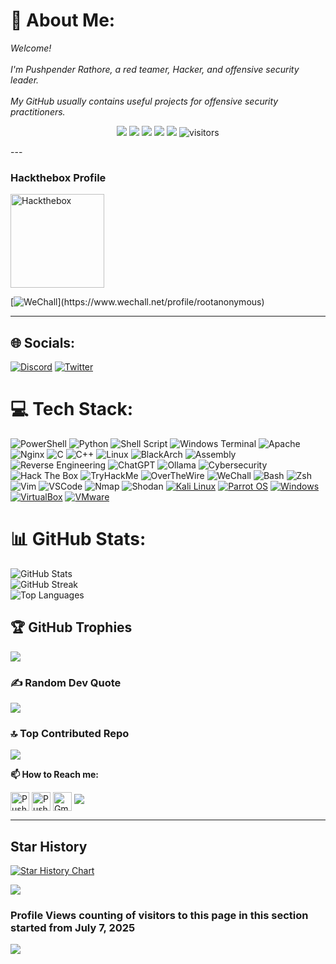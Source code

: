 # 💫 About Me:
<i>Welcome! <br><br>I'm Pushpender Rathore, a red teamer, Hacker, and offensive security leader. <br><br>My GitHub usually contains useful projects for offensive security practitioners.</i> 

<!--   my-icons --> 
<p align="center">
     <a href="https://github.com/Pushpenderrathore/Pushpenderrathore"><img src="https://img.shields.io/badge/status-updating-brightgreen.svg"></a>
     <a href="https://github.com/python/cpython"><img src="https://img.shields.io/badge/Python-3.12-FF1493.svg"></a>
     <a href="https://github.com/Pushpenderrathore/Pushpenderrathore/graphs/contributors"><img src="https://img.shields.io/github/contributors/BEPb/BEPb?color=blue"></a>
     <a href="https://github.com/Pushpenderrathore/Pushpenderrathore/stargazers"><img src="https://img.shields.io/github/stars/BEPb/BEPb.svg?logo=github"></a>
     <a href="https://github.com/Pushpenderrathore/Pushpenderrathore/network/members"><img src="https://img.shields.io/github/forks/BEPb/BEPb.svg?color=blue&logo=github"></a>
     <img src="https://visitor-badge.laobi.icu/badge?page_id=BEPb.BEPb" alt="visitors"/>    
</p>
---

<h3 align="left">Hackthebox Profile</h3> 
<p align="left">
   <a href="https://app.hackthebox.com/profile/overview" target="_blank">
     <img src="https://account.hackthebox.com/images/logos/logo-htb-account.svg" alt="Hackthebox" width="150"/> 
   </a>
 </p>

[![WeChall](https://img.shields.io/badge/WeChall-Pushpenderrathore-121212?style=for-the-badge&logo=data:image/svg+xml;base64,)](https://www.wechall.net/profile/rootanonymous) 

---

## 🌐 Socials:
[![Discord](https://img.shields.io/badge/Discord-%237289DA.svg?logo=discord&logoColor=white)](https://discord.gg/https://discord.gg/28NAVxFE) [![Twitter](https://img.shields.io/badge/Twitter-%231DA1F2.svg?logo=Twitter&logoColor=white)](https://twitter.com/jhaddix) 

# 💻 Tech Stack:
![PowerShell](https://img.shields.io/badge/PowerShell-%235391FE.svg?style=for-the-badge&logo=powershell&logoColor=white) ![Python](https://img.shields.io/badge/python-3670A0?style=for-the-badge&logo=python&logoColor=ffdd54) ![Shell Script](https://img.shields.io/badge/shell_script-%23121011.svg?style=for-the-badge&logo=gnu-bash&logoColor=white) ![Windows Terminal](https://img.shields.io/badge/Windows%20Terminal-%234D4D4D.svg?style=for-the-badge&logo=windows-terminal&logoColor=white) ![Apache](https://img.shields.io/badge/apache-%23D42029.svg?style=for-the-badge&logo=apache&logoColor=white) ![Nginx](https://img.shields.io/badge/nginx-%23009639.svg?style=for-the-badge&logo=nginx&logoColor=white) ![C](https://img.shields.io/badge/C-%2300599C.svg?style=for-the-badge&logo=c&logoColor=white) ![C++](https://img.shields.io/badge/C++-%2300599C.svg?style=for-the-badge&logo=c%2B%2B&logoColor=white) ![Linux](https://img.shields.io/badge/Linux-%23FCC624.svg?style=for-the-badge&logo=linux&logoColor=black) ![BlackArch](https://img.shields.io/badge/BlackArch-%23A10000.svg?style=for-the-badge&logo=arch-linux&logoColor=white) ![Assembly](https://img.shields.io/badge/Assembly-%23A179DC.svg?style=for-the-badge&logoColor=white) ![Reverse Engineering](https://img.shields.io/badge/Reverse%20Engineering-%23007396.svg?style=for-the-badge&logo=codeforces&logoColor=white) ![ChatGPT](https://img.shields.io/badge/ChatGPT-%2300A67E.svg?style=for-the-badge&logo=openai&logoColor=white) ![Ollama](https://img.shields.io/badge/Ollama-%23212121.svg?style=for-the-badge&logo=neovim&logoColor=white) ![Cybersecurity](https://img.shields.io/badge/Cybersecurity-%23000000.svg?style=for-the-badge&logo=security&logoColor=white) ![Hack The Box](https://img.shields.io/badge/HackTheBox-%2300FF00.svg?style=for-the-badge&logo=hackthebox&logoColor=black) ![TryHackMe](https://img.shields.io/badge/TryHackMe-%23EC1C24.svg?style=for-the-badge&logo=tryhackme&logoColor=white) ![OverTheWire](https://img.shields.io/badge/OverTheWire-%231b1b1b.svg?style=for-the-badge&logo=gnu&logoColor=white) ![WeChall](https://img.shields.io/badge/WeChall-%230064ff.svg?style=for-the-badge&logo=google-chrome&logoColor=white) ![Bash](https://img.shields.io/badge/Bash-%234EAA25.svg?style=for-the-badge&logo=gnubash&logoColor=white) ![Zsh](https://img.shields.io/badge/Zsh-%2300B9FF.svg?style=for-the-badge&logo=gnubash&logoColor=white) ![Vim](https://img.shields.io/badge/Vim-%23019733.svg?style=for-the-badge&logo=vim&logoColor=white) ![VSCode](https://img.shields.io/badge/VSCode-%23007ACC.svg?style=for-the-badge&logo=visual-studio-code&logoColor=white) ![Nmap](https://img.shields.io/badge/Nmap-%230079C1.svg?style=for-the-badge&logo=eye&logoColor=white) ![Shodan](https://img.shields.io/badge/Shodan-%23FF0000.svg?style=for-the-badge&logo=semantic-web&logoColor=white) [![Kali Linux](https://img.shields.io/badge/Kali%20Linux-5600FF?style=for-the-badge&logo=kalilinux&logoColor=white)](https://www.kali.org/) [![Parrot OS](https://img.shields.io/badge/Parrot%20OS-008585?style=for-the-badge&logo=parrot-security&logoColor=white)](https://www.parrotsec.org/) [![Windows](https://img.shields.io/badge/Windows-0078D6?style=for-the-badge&logo=windows&logoColor=white)](https://www.microsoft.com/en-us/windows) [![VirtualBox](https://img.shields.io/badge/VirtualBox-183A61?style=for-the-badge&logo=virtualbox&logoColor=white)](https://www.virtualbox.org/) [![VMware](https://img.shields.io/badge/VMware-607078?style=for-the-badge&logo=vmware&logoColor=white)](https://www.vmware.com/)
# 📊 GitHub Stats:
![GitHub Stats](https://github-readme-stats.vercel.app/api?username=Pushpenderrathore&theme=prussian&hide_border=true&include_all_commits=true&count_private=true)<br/> 
![GitHub Streak](https://github-readme-streak-stats.herokuapp.com/?user=Pushpenderrathore&theme=prussian&hide_border=true)<br/> 
![Top Languages](https://github-readme-stats.vercel.app/api/top-langs/?username=Pushpenderrathore&theme=prussian&hide_border=true&layout=compact&langs_count=8)

## 🏆 GitHub Trophies
![](https://github-profile-trophy.vercel.app/?username=Pushpenderrathore&theme=radical&no-frame=false&no-bg=true&margin-w=4)

### ✍️ Random Dev Quote
![](https://quotes-github-readme.vercel.app/api?type=horizontal&theme=radical)

### 🔝 Top Contributed Repo
![](https://github-contributor-stats.vercel.app/api?username=Pushpenderrathore&limit=5&theme=dark&combine_all_yearly_contributions=true)

**📫 How to Reach me:** 
<p align="left">
<a href="https://twitter.com/Pushpenderrathore" target="blank"><img align="center" src="https://raw.githubusercontent.com/BEPb/BEPb/master/assets/twitter.svg" alt="Pushpenderrathore" height="30" width="30" /></a> 
<a href="https://linkedin.com/in/Pushpenderrathore" target="blank"><img align="center" src="https://raw.githubusercontent.com/BEPb/BEPb/master/assets/linkedin.svg" alt="Pushpenderrathore" height="30" width="30" /></a> 
<a href="mailto:bluedevil5177@gmail.com" target="blank"><img align="center" src="https://raw.githubusercontent.com/BEPb/BEPb/master/assets/gmail.svg" alt="Gmail" height="30" width="30" /></a> <a href="https://api.whatsapp.com/send?phone=+917300301634" alt="Connect on Whatsapp"> <img src="https://img.shields.io/badge/WHATSAPP-%2325D366.svg?&style=for-the-badge&logo=whatsapp&logoColor=white" /> </a> 
</p>


---


## Star History

[![Star History Chart](https://api.star-history.com/svg?repos=Pushpenderrathore/Pushpenderrathore&type=Date)](https://star-history.com/#Pushpenderrathore/Pushpenderrathore&Date)


[![](https://visitcount.itsvg.in/api?id=Pushpenderrathore&icon=0&color=0)](https://visitcount.itsvg.in)

### Profile Views counting of visitors to this page in this section started from July 7, 2025 
![](https://count.getloli.com/get/@Pushpenderrathore.github.readme) </br>

<!-- Proudly created with GPRM ( https://gprm.itsvg.in ) -->
